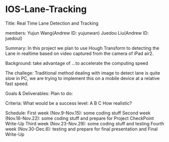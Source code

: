 # IOS-Lane-Tracking

Title: Real Time Lane Detection and Tracking

members: Yujun Wang(Andrew ID: yujunwan) Juedou Liu(Andrew ID: juedoul)
      
Summary:
In this project we plan to use Hough Transform to detecting the Lane in realtime based on video captured from the camera of iPad air2.

Background:
take advantage of ...to accelerate the computing speed

The challege:
Traditional method dealing with image to detect lane is quite slow in PC, we are trying to implement this on a mobile device at a relative fast speed.

Goals & Deliverables:
Plan to do:

Criteria: 
      What would be a success
      level: A
             B
             C
      How realistic?
      
Schedule:
      First week (Nov.9-Nov.15): some coding stuff
      Second week (Nov.16-Nov.22): some coding stuff and prepare for Project CheckPoint Write-Up
      Third week (Nov.23-Nov.29): some coding stuff and testing
      Fourth week (Nov.30-Dec.6): testing and prepare for final presentation and Final Write-Up
